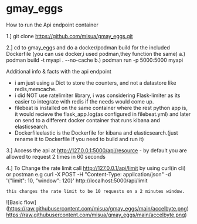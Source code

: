 # gmay_eggs


How to run the Api endpoint container


1.] git clone https://github.com/misua/gmay_eggs.git


2.] cd to gmay_eggs and do a docker/podman build for the included Dockerfile (you can use docker,i used podman,they function the same)
   a.) podman build -t myapi . --no-cache
   b.) podman run -p 5000:5000 myapi

   Additional info & facts with the api endpoint
   - i am just using a Dict to store the counters, and not a datastore like redis,memcache.
   - i did NOT use ratelimiter library, i was considering Flask-limiter as its easier to integrate with redis if the needs would come up.
   - filebeat is installed on the same container where the rest python app is, it would recieve the flask_app.log(as configured in filebeat.yml) and
     later on send to a different docker container that runs kibana and elasticsearch.
   - Dockerfileelastic is the Dockerfile for kibana and elasticsearch.(just rename it to Dockerfile if you need to build and run it)

     
3.] Access the api at http://127.0.0.1:5000/api/resource - by default you are allowed to request 2 times in 60 seconds

4.] To Change the rate limit call http://127.0.0.1/api/limit by using curl(in cli) or postman e.g 
    curl -X POST -H "Content-Type: application/json" -d '{"limit": 10, "window": 120}' http://localhost:5000/api/limit

    this changes the rate limit to be 10 requests on a 2 minutes window.

![Basic flow] (https://raw.githubusercontent.com/misua/gmay_eggs/main/accelbyte.png)https://raw.githubusercontent.com/misua/gmay_eggs/main/accelbyte.png)
   

